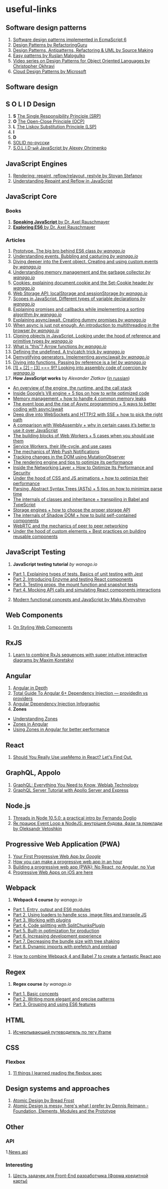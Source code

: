 
# useful-links

## Software design patterns
1. [Software design patterns implemented in EcmaScript 6](http://loredanacirstea.github.io/es6-design-patterns/)
2. [Design Patterns by RefactoringGuru](https://refactoring.guru/design-patterns)
3. [Design Patterns, Antipatterns, Refactoring & UML by Source Making](https://sourcemaking.com/)
4. [Easy patterns by Ruslan Malogulko](https://itnext.io/easy-patterns-simple-factory-b946a086fd7e)
5. [Video series on Design Patterns for Object Oriented Languages by Christopher Okhravi](https://www.youtube.com/playlist?list=PLrhzvIcii6GNjpARdnO4ueTUAVR9eMBpc)
6. [Cloud Design Patterns by Microsoft](https://docs.microsoft.com/en-us/azure/architecture/patterns/)

## Software design


## S O L I D  Design
1. **S** [The Single Responsibility Principle (SRP)](https://blog.ndepend.com/solid-design-the-single-responsibility-principle-srp/)
2. **O** [The Open-Close Principle (OCP)](https://blog.ndepend.com/solid-design-the-open-close-principle-ocp/)
3. **L** [The Liskov Substitution Principle (LSP)](https://blog.ndepend.com/solid-design-the-liskov-substitution-principle/)
4. **I** 
5. **D** 
6. [SOLID по-русски](https://ota-solid.now.sh/)
7. [S.O.L.I.D-ый JavaScript by Alexey Ohrimenko](https://www.youtube.com/watch?v=wi3wPzReKZQ)

## JavaScript Engines
1. [Rendering: repaint, reflow/relayout, restyle by Stoyan Stefanov](https://www.phpied.com/rendering-repaint-reflowrelayout-restyle/)
2. [Understanding Repaint and Reflow in JavaScript](https://medium.com/swlh/what-the-heck-is-repaint-and-reflow-in-the-browser-b2d0fb980c08)

## JavaScript Core
### Books
1. [**Speaking JavaScript**  by Dr. Axel Rauschmayer](http://speakingjs.com/es5/index.html)
2. [**Exploring ES6** by Dr. Axel Rauschmayer](http://exploringjs.com/es6.html)
### Articles
1. [Prototype. The big bro behind ES6 class _by wanago.io_](https://wanago.io/2018/03/19/prototype-the-big-bro-behind-es6-class/)
2. [Understanding events. Bubbling and capturing _by wanago.io_](https://wanago.io/2018/07/02/understanding-events-bubbling-and-capturing/)
3. [Diving deeper into the Event object. Creating and using custom events _by wanago.io_](https://wanago.io/2018/07/09/diving-deeper-into-the-event-object-creating-and-using-custom-events/)
4. [Understanding memory management and the garbage collector _by wanago.io_](https://wanago.io/2018/06/25/understanding-memory-management-and-the-garbage-collector/)
5. [Cookies: explaining document.cookie and the Set-Cookie header _by wanago.io_](https://wanago.io/2018/06/18/cookies-explaining-document-cookie-and-the-set-cookie-header/)
6. [Web Storage API: localStorage and sessionStorage _by wanago.io_](https://wanago.io/2018/06/11/web-storage-api-localstorage-and-sessionstorage/)
7. [Scopes in JavaScript. Different types of variable declarations _by wanago.io_](https://wanago.io/2018/03/26/scopes-in-javascript-different-types-of-variable-declarations/)
8. [Explaining promises and callbacks while implementing a sorting algorithm _by wanago.io_](https://wanago.io/2018/04/09/explaining-promises-and-callbacks-while-implementing-a-sorting-algorithm/)
9. [Explaining async/await. Creating dummy promises _by wanago.io_](https://wanago.io/2018/04/16/explaining-async-await-creating-dummy-promises/)
10. [When async is just not enough. An introduction to multithreading in the browser _by wanago.io_](https://wanago.io/when-async-is-not-enough-introduction-to-multithreading-in-the-browser#new_tab)
11. [Cloning objects in JavaScript. Looking under the hood of reference and primitive types _by wanago.io_](https://wanago.io/2018/02/12/cloning-objects-in-javascript-looking-under-the-hood-of-reference-and-primitive-types/)
12. [What is “this”? Arrow functions _by wanago.io_](https://wanago.io/2018/02/26/what-is-this-arrow-functions/)
13. [Defining the undefined. A try/catch trick _by wanago.io_](https://wanago.io/2018/03/12/defining-the-undefined-a-try-catch-trick/)
14. [Demystifying generators. Implementing async/await _by wanago.io_](https://wanago.io/2018/04/23/demystifying-generators-implementing-async-await/)
15. [Diving into functions. Passing by reference is a lie! _by wanago.io_](https://wanago.io/2018/05/28/diving-into-functions-passing-by-reference-is-a-lie/)
16. [[1] + [2] – [3] === 9!? Looking into assembly code of coercion _by wanago.io_](https://wanago.io/2018/04/02/1-2-3-9-looking-into-assembly-code-of-coercion/)
17. **How JavaScript works** by _Alexander Zlatkov_ ([in russian](https://habr.com/ru/company/ruvds/blog/419831/))
  * [An overview of the engine, the runtime, and the call stack](https://blog.sessionstack.com/how-does-javascript-actually-work-part-1-b0bacc073cf)
  * [Inside Google’s V8 engine + 5 tips on how to write optimized code](https://blog.sessionstack.com/how-javascript-works-inside-the-v8-engine-5-tips-on-how-to-write-optimized-code-ac089e62b12e)
  * [Memory management + how to handle 4 common memory leaks](https://blog.sessionstack.com/how-javascript-works-memory-management-how-to-handle-4-common-memory-leaks-3f28b94cfbec)
  * [The event loop and the rise of Async programming + 5 ways to better coding with async/await](https://blog.sessionstack.com/how-javascript-works-event-loop-and-the-rise-of-async-programming-5-ways-to-better-coding-with-2f077c4438b5)
  * [Deep dive into WebSockets and HTTP/2 with SSE + how to pick the right path](https://blog.sessionstack.com/how-javascript-works-deep-dive-into-websockets-and-http-2-with-sse-how-to-pick-the-right-path-584e6b8e3bf7)
  * [A comparison with WebAssembly + why in certain cases it’s better to use it over JavaScript](https://blog.sessionstack.com/how-javascript-works-a-comparison-with-webassembly-why-in-certain-cases-its-better-to-use-it-d80945172d79)
  * [The building blocks of Web Workers + 5 cases when you should use them](https://blog.sessionstack.com/how-javascript-works-the-building-blocks-of-web-workers-5-cases-when-you-should-use-them-a547c0757f6a)
  * [Service Workers, their life-cycle, and use cases](https://blog.sessionstack.com/how-javascript-works-service-workers-their-life-cycle-and-use-cases-52b19ad98b58)
  * [The mechanics of Web Push Notifications](https://blog.sessionstack.com/how-javascript-works-the-mechanics-of-web-push-notifications-290176c5c55d)
  * [Tracking changes in the DOM using MutationObserver](https://blog.sessionstack.com/how-javascript-works-tracking-changes-in-the-dom-using-mutationobserver-86adc7446401)
  * [The rendering engine and tips to optimize its performance](https://blog.sessionstack.com/how-javascript-works-the-rendering-engine-and-tips-to-optimize-its-performance-7b95553baeda)
  * [Inside the Networking Layer + How to Optimize Its Performance and Security](https://blog.sessionstack.com/how-javascript-works-inside-the-networking-layer-how-to-optimize-its-performance-and-security-f71b7414d34c)
  * [Under the hood of CSS and JS animations + how to optimize their performance](https://blog.sessionstack.com/how-javascript-works-under-the-hood-of-css-and-js-animations-how-to-optimize-their-performance-db0e79586216)
  * [Parsing, Abstract Syntax Trees (ASTs) + 5 tips on how to minimize parse time](https://blog.sessionstack.com/how-javascript-works-parsing-abstract-syntax-trees-asts-5-tips-on-how-to-minimize-parse-time-abfcf7e8a0c8)
  * [The internals of classes and inheritance + transpiling in Babel and TypeScript](https://blog.sessionstack.com/how-javascript-works-the-internals-of-classes-and-inheritance-transpiling-in-babel-and-113612cdc220)
  * [Storage engines + how to choose the proper storage API](https://blog.sessionstack.com/how-javascript-works-storage-engines-how-to-choose-the-proper-storage-api-da50879ef576)
  * [The internals of Shadow DOM + how to build self-contained components](https://blog.sessionstack.com/how-javascript-works-the-internals-of-shadow-dom-how-to-build-self-contained-components-244331c4de6e)
  * [WebRTC and the mechanics of peer to peer networking](https://blog.sessionstack.com/how-javascript-works-webrtc-and-the-mechanics-of-peer-to-peer-connectivity-87cc56c1d0ab)
  * [Under the hood of custom elements + Best practices on building reusable components](https://blog.sessionstack.com/how-javascript-works-under-the-hood-of-custom-elements-best-practices-on-building-reusable-e118e888de0c)

## JavaScript Testing
1. **JavaScript testing tutorial** _by wanago.io_
  * [Part 1. Explaining types of tests. Basics of unit testing with Jest](https://wanago.io/2018/08/27/testing-javascript-tutorial-types-of-tests-of-unit-testing-with-jest/)
  * [Part 2. Introducing Enzyme and testing React components](https://wanago.io/2018/09/03/javascript-testing-tutorial-part-two-introducing-enzyme-and-testing-react-components/)
  * [Part 3. Testing props, the mount function and snapshot tests](https://wanago.io/2018/09/10/javascript-testing-tutorial-part-three-testing-props-the-mount-function-and-snapshot-tests/)
  * [Part 4. Mocking API calls and simulating React components interactions](https://wanago.io/2018/09/17/javascript-testing-tutorial-part-four-mocking-api-calls-and-simulating-react-components-interactions/)
2. [Modern functional concepts and JavaScript by Maks Klymyshyn](https://www.youtube.com/watch?v=aCp2j9mT_00)

## Web Components
1. [On Styling Web Components](https://blog.webf.zone/on-styling-web-components-b74b8c70c492)

## RxJS
1. [Learn to combine RxJs sequences with super intuitive interactive diagrams by Maxim Koretskyi](https://indepth.dev/learn-to-combine-rxjs-sequences-with-super-intuitive-interactive-diagrams/)

## Angular
1. [Angular in Depth](https://indepth.dev/)
2. [Total Guide To Angular 6+ Dependency Injection — providedIn vs providers](https://medium.com/@tomastrajan/total-guide-to-angular-6-dependency-injection-providedin-vs-providers-85b7a347b59f)
3. [Angular Dependency Injection Infographic](https://christiankohler.net/angular-dependency-injection-infographic)
4. **Zones**
  * [Understanding Zones](https://blog.thoughtram.io/angular/2016/01/22/understanding-zones.html)
  * [Zones in Angular](https://blog.thoughtram.io/angular/2016/02/01/zones-in-angular-2.html)
  * [Using Zones in Angular for better performance](https://blog.thoughtram.io/angular/2017/02/21/using-zones-in-angular-for-better-performance.html)
  

## React
1. [Should You Really Use useMemo in React? Let's Find Out.](https://canimerge.com/should-you-really-use-usememo-in-react-lets-find-out/)

## GraphQL, Appolo
1. [GraphQL: Everything You Need to Know, Weblab Technology](https://medium.com/@weblab_tech/graphql-everything-you-need-to-know-58756ff253d8)
2. [GraphQL Server Tutorial with Apollo Server and Express](https://www.robinwieruch.de/graphql-apollo-server-tutorial/)

## Node.js
1. [Threads in Node 10.5.0: a practical intro by Fernando Doglio](https://medium.com/dailyjs/threads-in-node-10-5-0-a-practical-intro-3b85a0a3c953)
2. [Як працює Event Loop в NodeJS: внутрішня будова, фази та приклади by Oleksandr Vetoshkin](https://dou.ua/forums/topic/31698/)

## Progressive Web Application (PWA)
1. [Your First Progressive Web App by *Google*](https://codelabs.developers.google.com/codelabs/your-first-pwapp/#0)
2. [How you can make a progressive web app in an hour](https://medium.freecodecamp.org/how-you-can-make-a-progressive-web-app-in-an-hour-7e36d560610e)
3. [Building a progressive web app (PWA): No React, no Angular, no Vue](https://blog.logrocket.com/building-a-progressive-web-app-pwa-no-react-no-angular-no-vue-aefdded3b5e)
4. [Progressive Web Apps on iOS are here](https://medium.com/@firt/progressive-web-apps-on-ios-are-here-d00430dee3a7)

## Webpack
1. **Webpack 4 course**  _by wanago.io_
  * [Part 1. Entry, output and ES6 modules](https://wanago.io/2018/07/16/webpack-4-course-part-one-entry-output-and-es6-modules/)
  * [Part 2. Using loaders to handle scss, image files and transpile JS](https://wanago.io/2018/07/16/webpack-4-course-part-two-webpack-4-course-part-two-loaders/)
  * [Part 3. Working with plugins](https://wanago.io/2018/07/23/webpack-4-course-part-three-working-with-plugins/)
  * [Part 4. Code splitting with SplitChunksPlugin](https://wanago.io/2018/06/04/code-splitting-with-splitchunksplugin-in-webpack-4/)
  * [Part 5. Built-in optimization for production](https://wanago.io/2018/07/30/webpack-4-course-part-five-built-in-optimization-for-production/)
  * [Part 6. Increasing development experience](https://wanago.io/2018/08/06/webpack-4-course-part-six-increasing-development-experience/)
  * [Part 7. Decreasing the bundle size with tree shaking](https://wanago.io/2018/08/13/webpack-4-course-part-seven-decreasing-the-bundle-size-with-tree-shaking/)
  * [Part 8. Dynamic imports with prefetch and preload](https://wanago.io/2018/08/20/webpack-4-course-part-eight-dynamic-imports-with-prefetch-and-preload/)
2. [How to combine Webpack 4 and Babel 7 to create a fantastic React app](https://medium.freecodecamp.org/how-to-combine-webpack-4-and-babel-7-to-create-a-fantastic-react-app-845797e036ff)

## Regex
1. **Regex course** _by wanago.io_
  * [Part 1. Basic concepts](https://wanago.io/2018/04/30/regex-course-part-one-basic-concepts/)
  * [Part 2. Writing more elegant and precise patterns](https://wanago.io/2018/05/07/regex-course-part-two-writing-more-elegant-and-precise-patterns/)
  * [Part 3. Grouping and using ES6 features](https://wanago.io/2018/05/14/regex-course-part-three-grouping-and-using-es6-features/)

## HTML
1. [Исчерпывающий путеводитель по тегу iframe](https://habr.com/ru/post/488516/)

## CSS
### Flexbox
1. [11 things I learned reading the flexbox spec](https://hackernoon.com/11-things-i-learned-reading-the-flexbox-spec-5f0c799c776b)

## Design systems and approaches
1. [Atomic Design by Bread Frost](https://bradfrost.com/blog/post/atomic-web-design/)
2. [Atomic Design is messy, here's what I prefer by Dennis Reimann - Foundation, Elements, Modules and the Prototype](https://dennisreimann.de/articles/atomic-design-is-messy.html)

## Other
### API
1.[News api](https://newsapi.org/)

### Interesting
1. [Шесть задачек для Front-End разработчика (Форма кредитной карты)](https://habr.com/ru/company/edison/blog/473894/)
